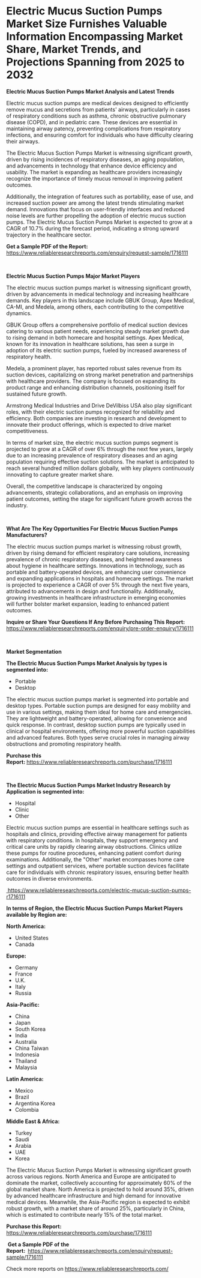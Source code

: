 <p><h1>Electric Mucus Suction Pumps Market Size Furnishes Valuable Information Encompassing Market Share, Market Trends, and Projections Spanning from 2025 to 2032</h1></p><p><strong>Electric Mucus Suction Pumps Market Analysis and Latest Trends</strong></p>
<p><p>Electric mucus suction pumps are medical devices designed to efficiently remove mucus and secretions from patients' airways, particularly in cases of respiratory conditions such as asthma, chronic obstructive pulmonary disease (COPD), and in pediatric care. These devices are essential in maintaining airway patency, preventing complications from respiratory infections, and ensuring comfort for individuals who have difficulty clearing their airways.</p><p>The Electric Mucus Suction Pumps Market is witnessing significant growth, driven by rising incidences of respiratory diseases, an aging population, and advancements in technology that enhance device efficiency and usability. The market is expanding as healthcare providers increasingly recognize the importance of timely mucus removal in improving patient outcomes.</p><p>Additionally, the integration of features such as portability, ease of use, and increased suction power are among the latest trends stimulating market demand. Innovations that focus on user-friendly interfaces and reduced noise levels are further propelling the adoption of electric mucus suction pumps. The Electric Mucus Suction Pumps Market is expected to grow at a CAGR of 10.7% during the forecast period, indicating a strong upward trajectory in the healthcare sector.</p></p>
<p><strong>Get a Sample PDF of the Report:&nbsp;</strong> <a href="https://www.reliableresearchreports.com/enquiry/request-sample/1716111?utm_campaign=3364&utm_medium=2&utm_source=Github&utm_content=ia&utm_term=28032025&utm_id=electric-mucus-suction-pumps">https://www.reliableresearchreports.com/enquiry/request-sample/1716111</a></p>
<p>&nbsp;</p>
<p><strong>Electric Mucus Suction Pumps Major Market Players</strong></p>
<p><p>The electric mucus suction pumps market is witnessing significant growth, driven by advancements in medical technology and increasing healthcare demands. Key players in this landscape include GBUK Group, Apex Medical, CA-MI, and Medela, among others, each contributing to the competitive dynamics.</p><p>GBUK Group offers a comprehensive portfolio of medical suction devices catering to various patient needs, experiencing steady market growth due to rising demand in both homecare and hospital settings. Apex Medical, known for its innovation in healthcare solutions, has seen a surge in adoption of its electric suction pumps, fueled by increased awareness of respiratory health.</p><p>Medela, a prominent player, has reported robust sales revenue from its suction devices, capitalizing on strong market penetration and partnerships with healthcare providers. The company is focused on expanding its product range and enhancing distribution channels, positioning itself for sustained future growth.</p><p>Armstrong Medical Industries and Drive DeVilbiss USA also play significant roles, with their electric suction pumps recognized for reliability and efficiency. Both companies are investing in research and development to innovate their product offerings, which is expected to drive market competitiveness.</p><p>In terms of market size, the electric mucus suction pumps segment is projected to grow at a CAGR of over 6% through the next few years, largely due to an increasing prevalence of respiratory diseases and an aging population requiring effective suction solutions. The market is anticipated to reach several hundred million dollars globally, with key players continuously innovating to capture greater market share. </p><p>Overall, the competitive landscape is characterized by ongoing advancements, strategic collaborations, and an emphasis on improving patient outcomes, setting the stage for significant future growth across the industry.</p></p>
<p>&nbsp;</p>
<p><strong>What Are The Key Opportunities For Electric Mucus Suction Pumps Manufacturers?</strong></p>
<p><p>The electric mucus suction pumps market is witnessing robust growth, driven by rising demand for efficient respiratory care solutions, increasing prevalence of chronic respiratory diseases, and heightened awareness about hygiene in healthcare settings. Innovations in technology, such as portable and battery-operated devices, are enhancing user convenience and expanding applications in hospitals and homecare settings. The market is projected to experience a CAGR of over 5% through the next five years, attributed to advancements in design and functionality. Additionally, growing investments in healthcare infrastructure in emerging economies will further bolster market expansion, leading to enhanced patient outcomes.</p></p>
<p><strong>Inquire or Share Your Questions If Any Before Purchasing This Report:</strong> <a href="https://www.reliableresearchreports.com/enquiry/pre-order-enquiry/1716111?utm_campaign=3364&utm_medium=2&utm_source=Github&utm_content=ia&utm_term=28032025&utm_id=electric-mucus-suction-pumps">https://www.reliableresearchreports.com/enquiry/pre-order-enquiry/1716111</a></p>
<p>&nbsp;</p>
<p><strong>Market Segmentation</strong></p>
<p><strong>The Electric Mucus Suction Pumps Market Analysis by types is segmented into:</strong></p>
<p><ul><li>Portable</li><li>Desktop</li></ul></p>
<p><p>The electric mucus suction pumps market is segmented into portable and desktop types. Portable suction pumps are designed for easy mobility and use in various settings, making them ideal for home care and emergencies. They are lightweight and battery-operated, allowing for convenience and quick response. In contrast, desktop suction pumps are typically used in clinical or hospital environments, offering more powerful suction capabilities and advanced features. Both types serve crucial roles in managing airway obstructions and promoting respiratory health.</p></p>
<p><strong>Purchase this Report:&nbsp;</strong><a href="https://www.reliableresearchreports.com/purchase/1716111?utm_campaign=3364&utm_medium=2&utm_source=Github&utm_content=ia&utm_term=28032025&utm_id=electric-mucus-suction-pumps">https://www.reliableresearchreports.com/purchase/1716111</a></p>
<p>&nbsp;</p>
<p><strong>The Electric Mucus Suction Pumps Market Industry Research by Application is segmented into:</strong></p>
<p><ul><li>Hospital</li><li>Clinic</li><li>Other</li></ul></p>
<p><p>Electric mucus suction pumps are essential in healthcare settings such as hospitals and clinics, providing effective airway management for patients with respiratory conditions. In hospitals, they support emergency and critical care units by rapidly clearing airway obstructions. Clinics utilize these pumps for routine procedures, enhancing patient comfort during examinations. Additionally, the "Other" market encompasses home care settings and outpatient services, where portable suction devices facilitate care for individuals with chronic respiratory issues, ensuring better health outcomes in diverse environments.</p></p>
<p><a href="https://www.reliableresearchreports.com/electric-mucus-suction-pumps-r1716111?utm_campaign=3364&utm_medium=2&utm_source=Github&utm_content=ia&utm_term=28032025&utm_id=electric-mucus-suction-pumps">&nbsp;https://www.reliableresearchreports.com/electric-mucus-suction-pumps-r1716111</a></p>
<p><strong>In terms of Region, the Electric Mucus Suction Pumps Market Players available by Region are:</strong></p>
<p>
    <p> <strong> North America: </strong>
        <ul>
            <li>United States</li>
            <li>Canada</li>
        </ul>
        </p> 
    <p> <strong> Europe: </strong>
        <ul>
            <li>Germany</li>
            <li>France</li>
            <li>U.K.</li>
            <li>Italy</li>
            <li>Russia</li>
        </ul>
        </p> 
    <p> <strong> Asia-Pacific: </strong>
        <ul>
            <li>China</li>
            <li>Japan</li>
            <li>South Korea</li>
            <li>India</li>
            <li>Australia</li>
            <li>China Taiwan</li>
            <li>Indonesia</li>
            <li>Thailand</li>
            <li>Malaysia</li>
        </ul>
        </p> 
    <p> <strong> Latin America: </strong>
        <ul>
            <li>Mexico</li>
            <li>Brazil</li>
            <li>Argentina Korea</li>
            <li>Colombia</li>
        </ul>
        </p> 
    <p> <strong> Middle East & Africa: </strong>
        <ul>
            <li>Turkey</li>
            <li>Saudi</li>
            <li>Arabia</li>
            <li>UAE</li>
            <li>Korea</li>
        </ul>
    </p>
    </p>
<p><p>The Electric Mucus Suction Pumps Market is witnessing significant growth across various regions. North America and Europe are anticipated to dominate the market, collectively accounting for approximately 60% of the global market share. North America is projected to hold around 35%, driven by advanced healthcare infrastructure and high demand for innovative medical devices. Meanwhile, the Asia-Pacific region is expected to exhibit robust growth, with a market share of around 25%, particularly in China, which is estimated to contribute nearly 15% of the total market.</p></p>
<p><strong>Purchase this Report: </strong><a href="https://www.reliableresearchreports.com/purchase/1716111?utm_campaign=3364&utm_medium=2&utm_source=Github&utm_content=ia&utm_term=28032025&utm_id=electric-mucus-suction-pumps">https://www.reliableresearchreports.com/purchase/1716111</a></p>
<p>&nbsp;<strong>Get a Sample PDF of the Report:&nbsp;&nbsp;</strong><a href="https://www.reliableresearchreports.com/enquiry/request-sample/1716111?utm_campaign=3364&utm_medium=2&utm_source=Github&utm_content=ia&utm_term=28032025&utm_id=electric-mucus-suction-pumps">https://www.reliableresearchreports.com/enquiry/request-sample/1716111</a></p>
<p><strong></strong></p>
<p>Check more reports on <a href="https://www.reliableresearchreports.com/?utm_campaign=3364&utm_medium=2&utm_source=Github&utm_content=ia&utm_term=28032025&utm_id=electric-mucus-suction-pumps">https://www.reliableresearchreports.com/</a></p>
